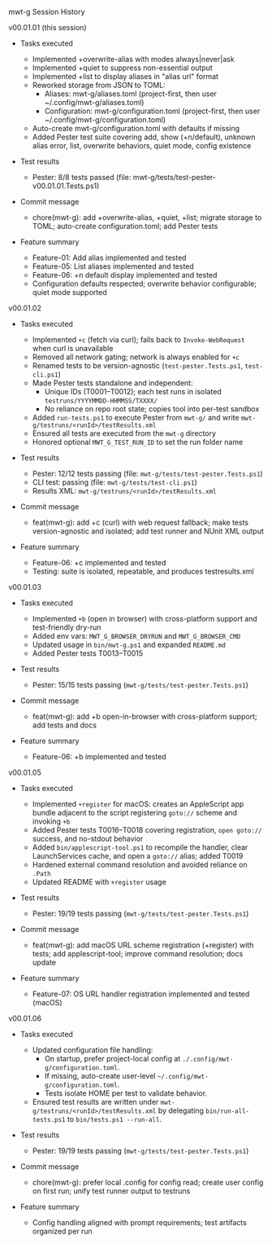 mwt-g Session History

v00.01.01 (this session)

- Tasks executed
  - Implemented +overwrite-alias with modes always|never|ask
  - Implemented +quiet to suppress non-essential output
  - Implemented +list to display aliases in "alias url" format
  - Reworked storage from JSON to TOML:
    - Aliases: mwt-g/aliases.toml (project-first, then user ~/.config/mwt-g/aliases.toml)
    - Configuration: mwt-g/configuration.toml (project-first, then user ~/.config/mwt-g/configuration.toml)
  - Auto-create mwt-g/configuration.toml with defaults if missing
  - Added Pester test suite covering add, show (+n/default), unknown alias error, list, overwrite behaviors, quiet mode, config existence

- Test results
  - Pester: 8/8 tests passed (file: mwt-g/tests/test-pester-v00.01.01.Tests.ps1)

- Commit message
  - chore(mwt-g): add +overwrite-alias, +quiet, +list; migrate storage to TOML; auto-create configuration.toml; add Pester tests

- Feature summary
  - Feature-01: Add alias implemented and tested
  - Feature-05: List aliases implemented and tested
  - Feature-06: +n default display implemented and tested
  - Configuration defaults respected; overwrite behavior configurable; quiet mode supported


v00.01.02

- Tasks executed
  - Implemented `+c` (fetch via curl); falls back to `Invoke-WebRequest` when curl is unavailable
  - Removed all network gating; network is always enabled for `+c`
  - Renamed tests to be version-agnostic (`test-pester.Tests.ps1`, `test-cli.ps1`)
  - Made Pester tests standalone and independent:
    - Unique IDs (T0001–T0012); each test runs in isolated `testruns/YYYYMMDD-HHMMSS/TXXXX/`
    - No reliance on repo root state; copies tool into per-test sandbox
  - Added `run-tests.ps1` to execute Pester from `mwt-g/` and write `mwt-g/testruns/<runId>/testResults.xml`
  - Ensured all tests are executed from the `mwt-g` directory
  - Honored optional `MWT_G_TEST_RUN_ID` to set the run folder name

- Test results
  - Pester: 12/12 tests passing (file: `mwt-g/tests/test-pester.Tests.ps1`)
  - CLI test: passing (file: `mwt-g/tests/test-cli.ps1`)
  - Results XML: `mwt-g/testruns/<runId>/testResults.xml`

- Commit message
  - feat(mwt-g): add +c (curl) with web request fallback; make tests version-agnostic and isolated; add test runner and NUnit XML output

- Feature summary
  - Feature-06: +c implemented and tested
  - Testing: suite is isolated, repeatable, and produces testresults.xml


v00.01.03

- Tasks executed
  - Implemented `+b` (open in browser) with cross-platform support and test-friendly dry-run
  - Added env vars: `MWT_G_BROWSER_DRYRUN` and `MWT_G_BROWSER_CMD`
  - Updated usage in `bin/mwt-g.ps1` and expanded `README.md`
  - Added Pester tests T0013–T0015

- Test results
  - Pester: 15/15 tests passing (`mwt-g/tests/test-pester.Tests.ps1`)

- Commit message
  - feat(mwt-g): add +b open-in-browser with cross-platform support; add tests and docs

- Feature summary
  - Feature-06: +b implemented and tested

v00.01.05

- Tasks executed
  - Implemented `+register` for macOS: creates an AppleScript app bundle adjacent to the script registering `goto://` scheme and invoking `+b`
  - Added Pester tests T0016–T0018 covering registration, `open goto://` success, and no-stdout behavior
  - Added `bin/applescript-tool.ps1` to recompile the handler, clear LaunchServices cache, and open a `goto://` alias; added T0019
  - Hardened external command resolution and avoided reliance on `.Path`
  - Updated README with `+register` usage

- Test results
  - Pester: 19/19 tests passing (`mwt-g/tests/test-pester.Tests.ps1`)

- Commit message
  - feat(mwt-g): add macOS URL scheme registration (+register) with tests; add applescript-tool; improve command resolution; docs update

- Feature summary
  - Feature-07: OS URL handler registration implemented and tested (macOS)


v00.01.06

- Tasks executed
  - Updated configuration file handling:
    - On startup, prefer project-local config at `./.config/mwt-g/configuration.toml`.
    - If missing, auto-create user-level `~/.config/mwt-g/configuration.toml`.
    - Tests isolate HOME per test to validate behavior.
  - Ensured test results are written under `mwt-g/testruns/<runId>/testResults.xml` by delegating `bin/run-all-tests.ps1` to `bin/tests.ps1 --run-all`.

- Test results
  - Pester: 19/19 tests passing (`mwt-g/tests/test-pester.Tests.ps1`)

- Commit message
  - chore(mwt-g): prefer local .config for config read; create user config on first run; unify test runner output to testruns

- Feature summary
  - Config handling aligned with prompt requirements; test artifacts organized per run

